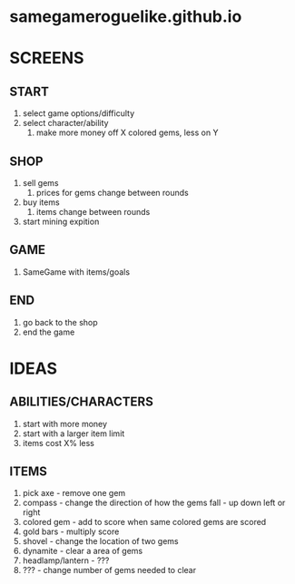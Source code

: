 # samegameroguelike.github.io

# SCREENS
## START
1. select game options/difficulty
1. select character/ability
    1. make more money off X colored gems, less on Y
## SHOP
1. sell gems
    1. prices for gems change between rounds
1. buy items
    1. items change between rounds
1. start mining expition
## GAME
1. SameGame with items/goals
## END
1. go back to the shop
1. end the game

# IDEAS
## ABILITIES/CHARACTERS
1. start with more money
1. start with a larger item limit
1. items cost X% less
## ITEMS
1. pick axe - remove one gem
1. compass - change the direction of how the gems fall - up down left or right
1. colored gem - add to score when same colored gems are scored
1. gold bars - multiply score
1. shovel - change the location of two gems
1. dynamite - clear a area of gems
1. headlamp/lantern - ???
1. ??? - change number of gems needed to clear